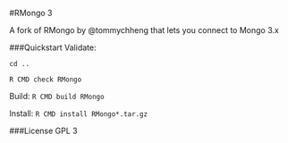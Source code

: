 #RMongo 3

A fork of RMongo by @tommychheng that lets you connect to Mongo 3.x

###Quickstart
Validate:

`cd ..`

`R CMD check RMongo`

Build:
`R CMD build RMongo`

Install:
`R CMD install RMongo*.tar.gz`

###License
GPL 3
